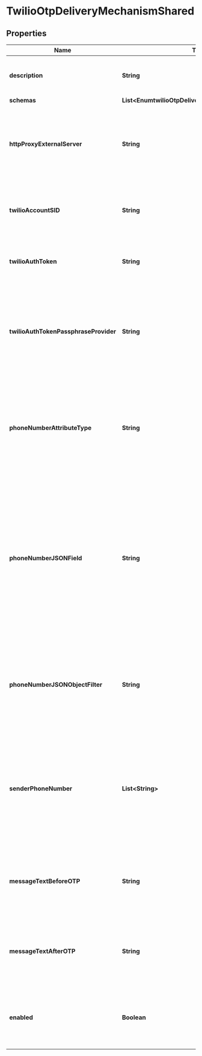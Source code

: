 

# TwilioOtpDeliveryMechanismShared


## Properties

| Name | Type | Description | Notes |
|------------ | ------------- | ------------- | -------------|
|**description** | **String** | A description for this OTP Delivery Mechanism |  [optional] |
|**schemas** | **List&lt;EnumtwilioOtpDeliveryMechanismSchemaUrn&gt;** |  |  |
|**httpProxyExternalServer** | **String** | A reference to an HTTP proxy server that should be used for requests sent to the Twilio service. |  [optional] |
|**twilioAccountSID** | **String** | The unique identifier assigned to the Twilio account that will be used. |  |
|**twilioAuthToken** | **String** | The auth token for the Twilio account that will be used. |  [optional] |
|**twilioAuthTokenPassphraseProvider** | **String** | The passphrase provider that may be used to obtain the auth token for the Twilio account that will be used. |  [optional] |
|**phoneNumberAttributeType** | **String** | The name or OID of the attribute in the user&#39;s entry that holds the phone number to which the message should be sent. |  [optional] |
|**phoneNumberJSONField** | **String** | The name of the JSON field whose value is the phone number to which the message should be sent. The phone number must be contained in a top-level field whose value is a single string. |  [optional] |
|**phoneNumberJSONObjectFilter** | **String** | A JSON object filter that may be used to identify which phone number value to use when sending the message. |  [optional] |
|**senderPhoneNumber** | **List&lt;String&gt;** | The outgoing phone number to use for the messages. Values must be phone numbers you have obtained for use with your Twilio account. |  |
|**messageTextBeforeOTP** | **String** | Any text that should appear in the message before the one-time password value. |  [optional] |
|**messageTextAfterOTP** | **String** | Any text that should appear in the message after the one-time password value. |  [optional] |
|**enabled** | **Boolean** | Indicates whether this OTP Delivery Mechanism is enabled for use in the server. |  |



